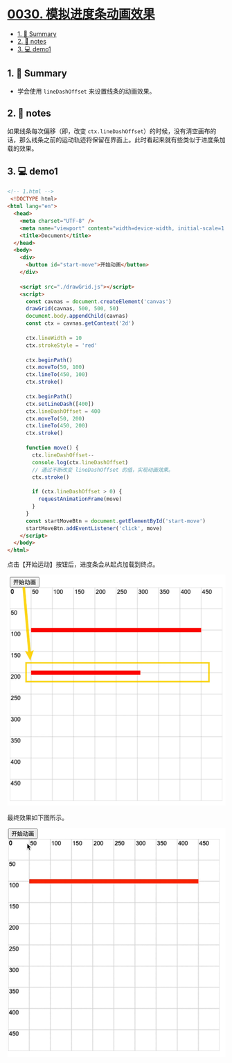 # [0030. 模拟进度条动画效果](https://github.com/Tdahuyou/canvas/tree/main/0030.%20%E6%A8%A1%E6%8B%9F%E8%BF%9B%E5%BA%A6%E6%9D%A1%E5%8A%A8%E7%94%BB%E6%95%88%E6%9E%9C)

<!-- region:toc -->
- [1. 📝 Summary](#1--summary)
- [2. 📒 notes](#2--notes)
- [3. 💻 demo1](#3--demo1)
<!-- endregion:toc -->

## 1. 📝 Summary

- 学会使用 `lineDashOffset` 来设置线条的动画效果。

## 2. 📒 notes

如果线条每次偏移（即，改变 `ctx.lineDashOffset`）的时候，没有清空画布的话，那么线条之前的运动轨迹将保留在界面上。此时看起来就有些类似于进度条加载的效果。

## 3. 💻 demo1

```html
<!-- 1.html -->
 <!DOCTYPE html>
<html lang="en">
  <head>
    <meta charset="UTF-8" />
    <meta name="viewport" content="width=device-width, initial-scale=1.0" />
    <title>Document</title>
  </head>
  <body>
    <div>
      <button id="start-move">开始动画</button>
    </div>

    <script src="./drawGrid.js"></script>
    <script>
      const cavnas = document.createElement('canvas')
      drawGrid(cavnas, 500, 500, 50)
      document.body.appendChild(cavnas)
      const ctx = cavnas.getContext('2d')

      ctx.lineWidth = 10
      ctx.strokeStyle = 'red'

      ctx.beginPath()
      ctx.moveTo(50, 100)
      ctx.lineTo(450, 100)
      ctx.stroke()

      ctx.beginPath()
      ctx.setLineDash([400])
      ctx.lineDashOffset = 400
      ctx.moveTo(50, 200)
      ctx.lineTo(450, 200)
      ctx.stroke()

      function move() {
        ctx.lineDashOffset--
        console.log(ctx.lineDashOffset)
        // 通过不断改变 lineDashOffset 的值，实现动画效果。
        ctx.stroke()

        if (ctx.lineDashOffset > 0) {
          requestAnimationFrame(move)
        }
      }
      const startMoveBtn = document.getElementById('start-move')
      startMoveBtn.addEventListener('click', move)
    </script>
  </body>
</html>
```

点击【开始运动】按钮后，进度条会从起点加载到终点。

![](md-imgs/2024-10-04-11-03-20.png)

最终效果如下图所示。

![](md-imgs/模拟进度条动画效果.gif)
